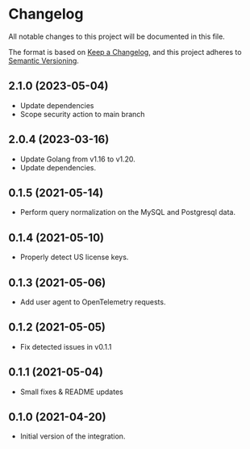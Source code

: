 # Changelog

All notable changes to this project will be documented in this file.

The format is based on [Keep a Changelog](https://keepachangelog.com/en/1.0.0/),
and this project adheres to [Semantic Versioning](https://semver.org/spec/v2.0.0.html).

## 2.1.0 (2023-05-04)

- Update dependencies
- Scope security action to main branch

## 2.0.4 (2023-03-16)

- Update Golang from v1.16 to v1.20.
- Update dependencies.

## 0.1.5 (2021-05-14)

- Perform query normalization on the MySQL and Postgresql data.

## 0.1.4 (2021-05-10)

- Properly detect US license keys.

## 0.1.3 (2021-05-06)

- Add user agent to OpenTelemetry requests.

## 0.1.2 (2021-05-05)

- Fix detected issues in v0.1.1

## 0.1.1 (2021-05-04)

- Small fixes & README updates

## 0.1.0 (2021-04-20)

- Initial version of the integration.
